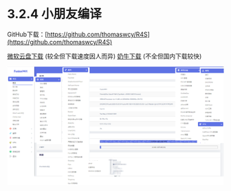 # 3.2.4 小朋友编译

GitHub下载：[https://github.com/thomaswcy/R4S](https://github.com/thomaswcy/R4S)

[微软云盘下载](https://cccscls-my.sharepoint.com/:f:/g/personal/boss\_jldjld\_com/EuJ8nS8xa9FMmyPP9LapDX0Bo\_9Ew\_cCwMrxVzC8RZEOhQ?e=luIjDC) (较全但下载速度因人而异) [奶牛下载](https://bigdongdong.cowtransfer.com/s/d200a69f4d4f47) (不全但国内下载较快)

![](<../../.gitbook/assets/20 (1) (1) (1).jpg>)
